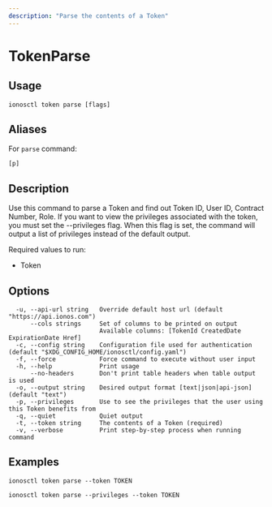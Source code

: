 ```yaml
---
description: "Parse the contents of a Token"
---
```


# TokenParse

## Usage

```text
ionosctl token parse [flags]
```

## Aliases

For `parse` command:

```text
[p]
```

## Description

Use this command to parse a Token and find out Token ID, User ID, Contract Number, Role.
If you want to view the privileges associated with the token, you must set the --privileges flag. When this flag is set, the command will output a list of privileges instead of the default output.

Required values to run:

* Token

## Options

```text
  -u, --api-url string   Override default host url (default "https://api.ionos.com")
      --cols strings     Set of columns to be printed on output 
                         Available columns: [TokenId CreatedDate ExpirationDate Href]
  -c, --config string    Configuration file used for authentication (default "$XDG_CONFIG_HOME/ionosctl/config.yaml")
  -f, --force            Force command to execute without user input
  -h, --help             Print usage
      --no-headers       Don't print table headers when table output is used
  -o, --output string    Desired output format [text|json|api-json] (default "text")
  -p, --privileges       Use to see the privileges that the user using this Token benefits from
  -q, --quiet            Quiet output
  -t, --token string     The contents of a Token (required)
  -v, --verbose          Print step-by-step process when running command
```

## Examples

```text
ionosctl token parse --token TOKEN

ionosctl token parse --privileges --token TOKEN
```

